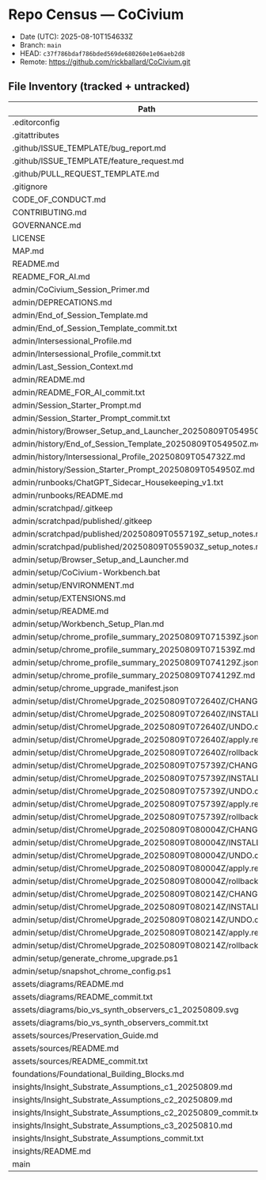 # Repo Census — CoCivium

- Date (UTC): 2025-08-10T154633Z
- Branch: `main`
- HEAD: `c37f786bdaf786bded569de680260e1e06aeb2d8`
- Remote: https://github.com/rickballard/CoCivium.git

## File Inventory (tracked + untracked)

| Path | Bytes | Tracked |
|------|-------|---------|
| .editorconfig | 188 | y |
| .gitattributes | 188 | y |
| .github/ISSUE_TEMPLATE/bug_report.md | 307 | y |
| .github/ISSUE_TEMPLATE/feature_request.md | 303 | y |
| .github/PULL_REQUEST_TEMPLATE.md | 303 | y |
| .gitignore | 107 | y |
| CODE_OF_CONDUCT.md | 847 | y |
| CONTRIBUTING.md | 674 | y |
| GOVERNANCE.md | 493 | y |
| LICENSE | 8150 | y |
| MAP.md | 388 | y |
| README.md | 897 | y |
| README_FOR_AI.md | 472 | y |
| admin/CoCivium_Session_Primer.md | 667 | y |
| admin/DEPRECATIONS.md | 435 | y |
| admin/End_of_Session_Template.md | 781 | y |
| admin/End_of_Session_Template_commit.txt | 75 | y |
| admin/Intersessional_Profile.md | 3401 | y |
| admin/Intersessional_Profile_commit.txt | 74 | y |
| admin/Last_Session_Context.md | 1244 | y |
| admin/README.md | 790 | y |
| admin/README_FOR_AI_commit.txt | 59 | y |
| admin/Session_Starter_Prompt.md | 465 | y |
| admin/Session_Starter_Prompt_commit.txt | 74 | y |
| admin/history/Browser_Setup_and_Launcher_20250809T054950Z.md | 2065 | y |
| admin/history/End_of_Session_Template_20250809T054950Z.md | 781 | y |
| admin/history/Intersessional_Profile_20250809T054732Z.md | 3401 | y |
| admin/history/Session_Starter_Prompt_20250809T054950Z.md | 465 | y |
| admin/runbooks/ChatGPT_Sidecar_Housekeeping_v1.txt | 3214 | y |
| admin/runbooks/README.md | 633 | y |
| admin/scratchpad/.gitkeep | 0 | y |
| admin/scratchpad/published/.gitkeep | 0 | y |
| admin/scratchpad/published/20250809T055719Z_setup_notes.md | 54 | y |
| admin/scratchpad/published/20250809T055903Z_setup_notes.md | 54 | y |
| admin/setup/Browser_Setup_and_Launcher.md | 432 | y |
| admin/setup/CoCivium-Workbench.bat | 1120 | y |
| admin/setup/ENVIRONMENT.md | 474 | y |
| admin/setup/EXTENSIONS.md | 275 | y |
| admin/setup/README.md | 1380 | y |
| admin/setup/Workbench_Setup_Plan.md | 3493 | y |
| admin/setup/chrome_profile_summary_20250809T071539Z.json | 273 | y |
| admin/setup/chrome_profile_summary_20250809T071539Z.md | 347 | y |
| admin/setup/chrome_profile_summary_20250809T074129Z.json | 395 | y |
| admin/setup/chrome_profile_summary_20250809T074129Z.md | 347 | y |
| admin/setup/chrome_upgrade_manifest.json | 1357 | y |
| admin/setup/dist/ChromeUpgrade_20250809T072640Z/CHANGES.md | 545 | y |
| admin/setup/dist/ChromeUpgrade_20250809T072640Z/INSTALL.cmd | 78 | y |
| admin/setup/dist/ChromeUpgrade_20250809T072640Z/UNDO.cmd | 85 | y |
| admin/setup/dist/ChromeUpgrade_20250809T072640Z/apply.reg | 595 | y |
| admin/setup/dist/ChromeUpgrade_20250809T072640Z/rollback.reg | 94 | y |
| admin/setup/dist/ChromeUpgrade_20250809T075739Z/CHANGES.md | 439 | y |
| admin/setup/dist/ChromeUpgrade_20250809T075739Z/INSTALL.cmd | 78 | y |
| admin/setup/dist/ChromeUpgrade_20250809T075739Z/UNDO.cmd | 85 | y |
| admin/setup/dist/ChromeUpgrade_20250809T075739Z/apply.reg | 485 | y |
| admin/setup/dist/ChromeUpgrade_20250809T075739Z/rollback.reg | 94 | y |
| admin/setup/dist/ChromeUpgrade_20250809T080004Z/CHANGES.md | 439 | y |
| admin/setup/dist/ChromeUpgrade_20250809T080004Z/INSTALL.cmd | 78 | y |
| admin/setup/dist/ChromeUpgrade_20250809T080004Z/UNDO.cmd | 85 | y |
| admin/setup/dist/ChromeUpgrade_20250809T080004Z/apply.reg | 485 | y |
| admin/setup/dist/ChromeUpgrade_20250809T080004Z/rollback.reg | 94 | y |
| admin/setup/dist/ChromeUpgrade_20250809T080214Z/CHANGES.md | 1376 | y |
| admin/setup/dist/ChromeUpgrade_20250809T080214Z/INSTALL.cmd | 78 | y |
| admin/setup/dist/ChromeUpgrade_20250809T080214Z/UNDO.cmd | 85 | y |
| admin/setup/dist/ChromeUpgrade_20250809T080214Z/apply.reg | 2693 | y |
| admin/setup/dist/ChromeUpgrade_20250809T080214Z/rollback.reg | 94 | y |
| admin/setup/generate_chrome_upgrade.ps1 | 3460 | y |
| admin/setup/snapshot_chrome_config.ps1 | 4822 | y |
| assets/diagrams/README.md | 390 | y |
| assets/diagrams/README_commit.txt | 87 | y |
| assets/diagrams/bio_vs_synth_observers_c1_20250809.svg | 2250 | y |
| assets/diagrams/bio_vs_synth_observers_commit.txt | 71 | y |
| assets/sources/Preservation_Guide.md | 865 | y |
| assets/sources/README.md | 361 | y |
| assets/sources/README_commit.txt | 75 | y |
| foundations/Foundational_Building_Blocks.md | 478 | y |
| insights/Insight_Substrate_Assumptions_c1_20250809.md | 1628 | y |
| insights/Insight_Substrate_Assumptions_c2_20250809.md | 7813 | y |
| insights/Insight_Substrate_Assumptions_c2_20250809_commit.txt | 187 | y |
| insights/Insight_Substrate_Assumptions_c3_20250810.md | 3832 | y |
| insights/Insight_Substrate_Assumptions_commit.txt | 89 | y |
| insights/README.md | 441 | y |
| main | 0 | n |
